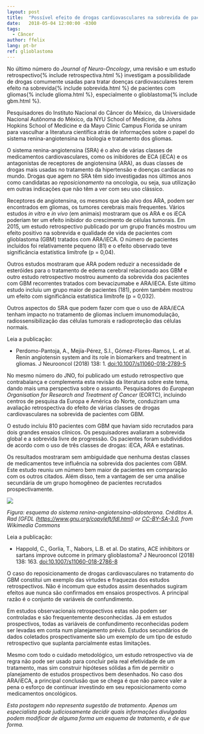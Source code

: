 ```yaml
---
layout: post
title:  "Possível efeito de drogas cardiovasculares na sobrevida de pacientes com glioblastoma"
date:   2018-05-04 12:00:00 -0300
tags:
  - Câncer
author: ffelix
lang: pt-br
ref: glioblastoma
---
```


No último número do _Journal of Neuro-Oncology_, uma revisão e um estudo retrospectivo{% include retrospectiva.html %} investigam a possibilidade de drogas comumente usadas para tratar doenças cardiovasculares terem efeito na sobrevida{% include sobrevida.html %} de pacientes com gliomas{% include glioma.html %}, especialmente o glioblastoma{% include gbm.html %}.
<!--more-->

Pesquisadores do Instituto Nacional do Câncer do México, da Universidade Nacional Autônoma do México, da NYU School of Medicine, da Johns Hopkins School of Medicine e da Mayo Clinic Campus Florida se uniram para vasculhar a literatura científica atrás de informações sobre o papel do sistema renina-angiotensina na biologia e tratamento dos gliomas.

O sistema renina-angiotensina (SRA) é o alvo de várias classes de medicamentos cardiovasculares, como os inibidores de ECA (iECA) e os antagonistas de receptores de angiotensina (ARA), as duas classes de drogas mais usadas no tratamento da hipertensão e doenças cardíacas no mundo. Drogas que agem no SRA têm sido investigadas nos últimos anos como candidatas ao _reposicionamento_ na oncologia, ou seja, sua utilização em outras indicações que não têm a ver com seu uso clássico.

Receptores de angiotensina, os mesmos que são alvo dos ARA, podem ser encontrados em gliomas, os tumores cerebrais mais frequentes. Vários estudos _in vitro_ e _in vivo_ (em animais) mostraram que os ARA e os iECA poderiam ter um efeito inibidor do crescimento de células tumorais. Em 2015, um estudo retrospectivo publicado por um grupo francês mostrou um efeito positivo na sobrevida e qualidade de vida de pacientes com glioblastoma (GBM) tratados com ARA/iECA. O número de pacientes incluídos foi relativamente pequeno (81) e o efeito observado teve significância estatística limítrofe (p = 0,04).

Outros estudos mostraram que ARA podem reduzir a necessidade de esteróides para o tratamento de edema cerebral relacionado aos GBM e outro estudo retrospectivo mostrou aumento da sobrevida dos pacientes com GBM recorrentes tratados com bevacizumabe e ARA/iECA. Este último estudo incluiu um grupo maior de pacientes (181), porém também mostrou um efeito com significância estatística limítrofe (p = 0,032).

Outros aspectos do SRA que podem fazer com que o uso de ARA/iECA tenham impacto no tratamento de gliomas incluem imunomodulação, radiossensibilização das células tumorais e radioproteção das células normais.

Leia a publicação:
- Perdomo-Pantoja, A., Mejía-Pérez, S.I., Gómez-Flores-Ramos, L. et al. Renin angiotensin system and its role in biomarkers and treatment in gliomas. J Neurooncol (2018) 138: 1. [doi:10.1007/s11060-018-2789-5](https://doi.org/10.1007/s11060-018-2789-5)

No mesmo número do JNO, foi publicado um estudo retrospectivo que contrabalança e complementa esta revisão da literatura sobre este tema, dando mais uma perspectiva sobre o assunto. Pesquisadores do _European Organisation for Research and Treatment of Cancer_ (EORTC), incluindo centros de pesquisa da Europa e América do Norte, conduziram uma avaliação retrospectiva do efeito de várias classes de drogas cardiovasculares na sobrevida de pacientes com GBM.

O estudo incluiu 810 pacientes com GBM que haviam sido recrutados para dois grandes ensaios clínicos. Os pesquisadores avaliaram a sobrevida global e a sobrevida livre de progressão. Os pacientes foram subdivididos de acordo com o uso de três classes de drogas: iECA, ARA e estatinas.

Os resultados mostraram sem ambiguidade que nenhuma destas classes de medicamentos teve influência na sobrevida dos pacientes com GBM. Este estudo reuniu um número bem maior de pacientes em comparação com os outros citados. Além disso, tem a vantagem de ser uma análise secundária de um grupo homogêneo de pacientes recrutados prospectivamente.

![](https://upload.wikimedia.org/wikipedia/commons/a/a2/Renin-angiotensin-aldosterone_system.png)

_Figura: esquema do sistema renina-angiotensina-aldosterona. Créditos A. Rad [GFDL (https://www.gnu.org/copyleft/fdl.html) or [CC-BY-SA-3.0](https://creativecommons.org/licenses/by-sa/3.0/), from Wikimedia Commons_

Leia a publicação:
- Happold, C., Gorlia, T., Nabors, L.B. et al. Do statins, ACE inhibitors or sartans improve outcome in primary glioblastoma? J Neurooncol (2018) 138: 163. [doi:10.1007/s11060-018-2786-8](https://doi.org/10.1007/s11060-018-2786-8)

O caso do reposicionamento de drogas cardiovasculares no tratamento do GBM constitui um exemplo das virtudes e fraquezas dos estudos retrospectivos. Não é incomum que estudos assim desenhados sugiram efeitos aue nunca são confirmados em ensaios prospectivos. A principal razão é o conjunto de variáveis de confundimento.

Em estudos observacionais retrospectivos estas não podem ser controladas e são frequentemente desconhecidas. Já em estudos prospectivos, todas as variáveis de confundimento reconhecidas podem ser levadas em conta num planejamento prévio. Estudos secundários de dados coletados prospectivamente são um exemplo de um tipo de estudo retrospectivo que suplanta parcialmente estas limitações.

Mesmo com todo o cuidado metodológico, um estudo retrospectivo via de regra não pode ser usado para concluir pela real efetividade de um tratamento, mas sim construir hipóteses sólidas a fim de permitir o planejamento de estudos prospectivos bem desenhados. No caso dos ARA/iECA, a principal conclusão que se chega é que não parece valer a pena o esforço de continuar investindo em seu reposicionamento como medicamentos oncológicos.

_Esta postagem não representa sugestão de tratamento. Apenas um especialista pode judiciosamente decidir quais informações divulgadas podem modificar de alguma forma um esquema de tratamento, e de que forma._
